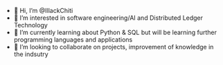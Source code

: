 - 👋 Hi, I’m @IllackChiti
- 👀 I’m interested in software engineering/AI and Distributed Ledger Technology
- 🌱 I’m currently learning about Python & SQL but will be learning further programming languages and applications
- 💞️ I’m looking to collaborate on projects, improvement of knowledge in the indsutry 

<!---
IllackChiti/IllackChiti is a ✨ special ✨ repository because its `README.md` (this file) appears on your GitHub profile.
You can click the Preview link to take a look at your changes.
--->
